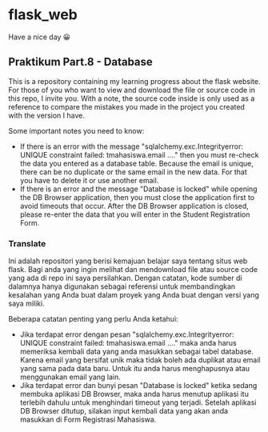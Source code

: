 # flask_web
Have a nice day 😀

## Praktikum Part.8 - Database

This is a repository containing my learning progress about the flask website.
For those of you who want to view and download the file or source code in this repo, I invite you.
With a note, the source code inside is only used as a reference to compare the mistakes you made in the project you created with the version I have.

Some important notes you need to know:
- If there is an error with the message "sqlalchemy.exc.Integrityerror: UNIQUE constraint failed: tmahasiswa.email ...." then you must re-check the data you entered as a database table. Because the email is unique, there can be no duplicate or the same email in the new data. For that you have to delete it or use another email.
- If there is an error and the message "Database is locked" while opening the DB Browser application, then you must close the application first to avoid timeouts that occur. After the DB Browser application is closed, please re-enter the data that you will enter in the Student Registration Form.

### Translate 
Ini adalah repositori yang berisi kemajuan belajar saya tentang situs web flask.
Bagi anda yang ingin melihat dan mendownload file atau source code yang ada di repo ini saya persilahkan.
Dengan catatan, kode sumber di dalamnya hanya digunakan sebagai referensi untuk membandingkan kesalahan yang Anda buat dalam proyek yang Anda buat dengan versi yang saya miliki.

Beberapa catatan penting yang perlu Anda ketahui:
- Jika terdapat error dengan pesan "sqlalchemy.exc.Integrityerror: UNIQUE constraint failed: tmahasiswa.email ...." maka anda harus memeriksa kembali data yang anda masukkan sebagai tabel database. Karena email yang bersifat unik maka tidak boleh ada duplikat atau email yang sama pada data baru. Untuk itu anda harus menghapusnya atau menggunakan email yang lain.
- Jika terdapat error dan bunyi pesan "Database is locked" ketika sedang membuka aplikasi  DB Browser, maka anda harus menutup aplikasi itu terlebih dahulu untuk menghindari timeout yang terjadi. Setelah aplikasi DB Browser ditutup, silakan input kembali data yang akan anda masukkan di Form Registrasi Mahasiswa.
